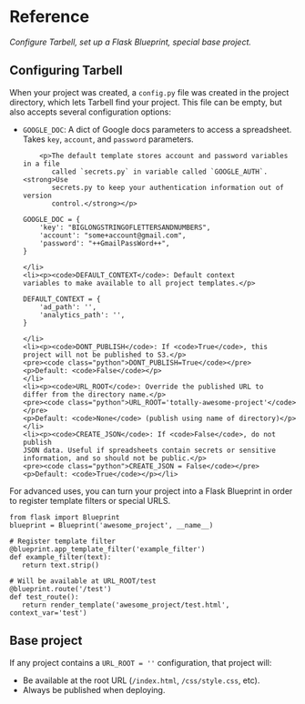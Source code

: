 # Reference
*Configure Tarbell, set up a Flask Blueprint, special base project.*

## Configuring Tarbell

When your project was created, a <code>config.py</code> file was created in 
the project directory, which lets Tarbell find your project. This file can be 
empty, but also accepts several configuration options:</p>

<ul>
    <li>
        <p><code>GOOGLE_DOC</code>: A dict of Google docs parameters
            to access a spreadsheet. Takes <code>key</code>,
            <code>account</code>, and <code>password</code> parameters.</p>

        <p>The default template stores account and password variables in a file
           called `secrets.py` in variable called `GOOGLE_AUTH`. <strong>Use
           secrets.py to keep your authentication information out of version
           control.</strong></p>

<pre><code class="python">GOOGLE_DOC = {
    'key': "BIGLONGSTRINGOFLETTERSANDNUMBERS",
    'account': "some+account@gmail.com",
    'password': "++GmailPassWord++",
}</code></pre>
    </li>
    <li><p><code>DEFAULT_CONTEXT</code>: Default context
    variables to make available to all project templates.</p>
<pre><code class="python">DEFAULT_CONTEXT = {
    'ad_path': '',
    'analytics_path': '',
}</code></pre>
    </li>
    <li><p><code>DONT_PUBLISH</code>: If <code>True</code>, this
    project will not be published to S3.</p>
    <pre><code class="python">DONT_PUBLISH=True</code></pre>
    <p>Default: <code>False</code></p>
    </li>
    <li><p><code>URL_ROOT</code>: Override the published URL to
    differ from the directory name.</p> 
    <pre><code class="python">URL_ROOT='totally-awesome-project'</code></pre>
    <p>Default: <code>None</code> (publish using name of directory)</p>
    </li>
    <li><p><code>CREATE_JSON</code>: If <code>False</code>, do not publish
    JSON data. Useful if spreadsheets contain secrets or sensitive information, and so should not be public.</p>
    <pre><code class="python">CREATE_JSON = False</code></pre>
    <p>Default: <code>True</code></p></li>
</ul>

<p>For advanced uses, you can turn your project into a Flask Blueprint in order to
register template filters or special URLS.</p>

<pre><code class="python">from flask import Blueprint
blueprint = Blueprint('awesome_project', __name__)

# Register template filter
@blueprint.app_template_filter('example_filter')
def example_filter(text):
   return text.strip()

# Will be available at URL_ROOT/test
@blueprint.route('/test')
def test_route():
   return render_template('awesome_project/test.html', context_var='test')</code></pre>

## Base project

If any project contains a <code>URL_ROOT = ''</code> configuration, that project will:

* Be available at the root URL (`/index.html`, `/css/style.css`, etc).
* Always be published when deploying.

